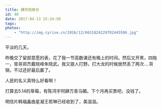 ```yaml
---
title: 肆月拾叁日
id: 40
date: 2017-04-13 15:24:50
tags:
photos:
    - "http://img.cyrise.cn/2016/12/6631824229702445586.jpg"
---
```




平淡的几天。

昨晚交了留部意愿的表，花了我一节高数课还有晚上的时间。然后又开黑，四拖一，胥哥郑杰戴晓峰朱晓武。我又狼人打野。打大龙的时候居然丢了两次....背锅，不过还好最后赢了。

人民的名义真特么好看啊！

打算去5.14的草莓，有陈鸿宇阿肆万青马頔。下个月再买票吧，没钱了。

明信片韩福鑫曲星凝王若琳已经收到了，美滋滋。